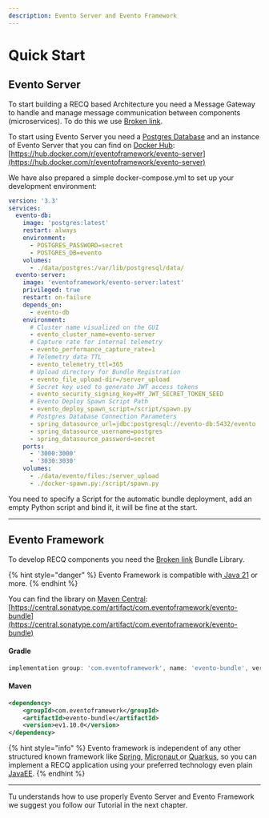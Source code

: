 ```yaml
---
description: Evento Server and Evento Framework
---
```


# Quick Start

## Evento Server

To start building a RECQ based Architecture you need a Message Gateway to handle and manage message communication between components (microservices). To do this we use [Broken link](broken-reference "mention").

To start using Evento Server you need a [Postgres Database](https://www.postgresql.org/) and an instance of Evento Server that you can find on [Docker Hub](https://hub.docker.com/):  [https://hub.docker.com/r/eventoframework/evento-server](https://hub.docker.com/r/eventoframework/evento-server)

We have also prepared a simple docker-compose.yml to set up your development environment:

```yaml
version: '3.3'
services:
  evento-db:
    image: 'postgres:latest'
    restart: always
    environment:
      - POSTGRES_PASSWORD=secret
      - POSTGRES_DB=evento
    volumes:
      - ./data/postgres:/var/lib/postgresql/data/
  evento-server:
    image: 'eventoframework/evento-server:latest'
    privileged: true
    restart: on-failure
    depends_on:
      - evento-db
    environment:
      # Cluster name visualized on the GUI
      - evento_cluster_name=evento-server
      # Capture rate for internal telemetry
      - evento_performance_capture_rate=1
      # Telemetry data TTL
      - evento_telemetry_ttl=365
      # Upload directory for Bundle Registration
      - evento_file_upload-dir=/server_upload
      # Secret key used to generate JWT access tokens
      - evento_security_signing_key=MY_JWT_SECRET_TOKEN_SEED
      # Evento Deploy Spawn Script Path
      - evento_deploy_spawn_script=/script/spawn.py
      # Postgres Database Connection Parameters
      - spring_datasource_url=jdbc:postgresql://evento-db:5432/evento
      - spring_datasource_username=postgres
      - spring_datasource_password=secret
    ports:
      - '3000:3000'
      - '3030:3030'
    volumes:
      - ./data/evento/files:/server_upload
      - ./docker-spawn.py:/script/spawn.py
```

You need to specify a Script for the automatic bundle deployment, add an empty Python script and bind it, it will be fine at the start.

***

## Evento Framework

To develop RECQ components you need the [Broken link](broken-reference "mention") Bundle Library.

{% hint style="danger" %}
Evento Framework is compatible with[ Java 21](https://openjdk.org/projects/jdk/21/) or more.
{% endhint %}

You can find the library on [Maven Central](https://central.sonatype.com/):  [https://central.sonatype.com/artifact/com.eventoframework/evento-bundle](https://central.sonatype.com/artifact/com.eventoframework/evento-bundle)

#### Gradle

```gradle
implementation group: 'com.eventoframework', name: 'evento-bundle', version: 'ev1.10.0'
```

#### Maven&#x20;

```xml
<dependency>
    <groupId>com.eventoframework</groupId>
    <artifactId>evento-bundle</artifactId>
    <version>ev1.10.0</version>
</dependency>
```



{% hint style="info" %}
Evento framework is independent of any other structured known framework like [Spring](https://spring.io/), [Micronaut ](https://micronaut.io/)or [Quarkus](https://quarkus.io/), so you can implement a RECQ application using your preferred technology even plain [JavaEE](https://it.wikipedia.org/wiki/Jakarta\_EE).
{% endhint %}

***

Tu understands how to use properly Evento Server and Evento Framework we suggest you follow our Tutorial in the next chapter.
